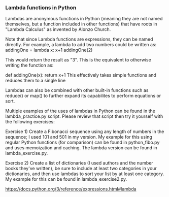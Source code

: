 ### Lambda functions in Python

Lambdas are anonymous functions in Python (meaning they are not named themselves, but a function included in other functions) that have roots in "Lambda Calculus" as invented by Alonzo Church.

Note that since Lambda functions are expressions, they can be named directly. For example, a lambda to add two numbers could be written as:
addingOne = lambda x: x+1
addingOne(2)

This would return the result as "3". This is the equivalent to otherwise writing the function as:

def addingOne(x):
   return x+1
This effectively takes simple functions and reduces them to a single line

Lambdas can also be combined with other built-in functions such as reduce() or map() to further expand its capabilites to perform equations or sort.

Multiple examples of the uses of lambdas in Python can be found in the lambda_practice.py script. Please review that script then try it yourself with the following exercises:

Exercise 1) Create a Fibonacci sequence using any length of numbers in the sequence; I used 101 and 501 in my version. My example for this using regular Python functions (for comparison) can be found in python_fibo.py and uses memoization and caching. The lambda version can be found in lambda_exercise.py.

Exercise 2) Create a list of dictionaries (I used authors and the number books they've written), be sure to include at least two categories in your dictionaries, and then use lambdas to sort your list by at least one category. My example for this can be found in lambda_exercise2.py.

https://docs.python.org/3/reference/expressions.html#lambda
